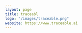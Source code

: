 ```yaml
---
layout: page
title: traceabl
logo: "/images/traceable.png"
website: https://www.traceable.ai
---
```

